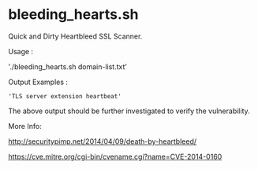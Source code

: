 bleeding_hearts.sh
==============

Quick and Dirty Heartbleed SSL Scanner.

Usage :

'./bleeding_hearts.sh domain-list.txt'


Output Examples :

    'TLS server extension heartbeat' 

The above output should be further investigated to verify the vulnerability.
    
    
More Info:

http://securitypimp.net/2014/04/09/death-by-heartbleed/

https://cve.mitre.org/cgi-bin/cvename.cgi?name=CVE-2014-0160

